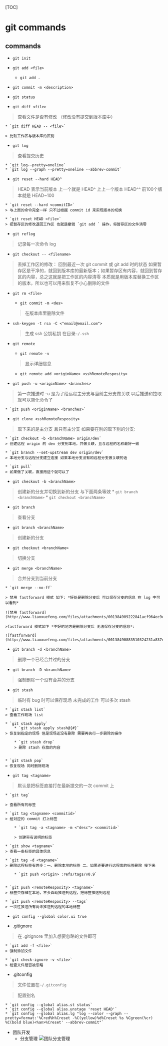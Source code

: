 [TOC]

# git commands

## commands

* `git init`

* `git add <file>`
    * `git add .`

* `git commit -m <description>`

* `git status`

* `git diff <file>`
> 查看文件是否有修改 （修改没有提交到版本库中）

    * `git diff HEAD -- <file>`

    > 比较工作区与版本库的区别

* `git log`
> 查看提交历史

    * `git log--pretty=oneline`
    * `git log --graph --pretty=oneline --abbrev-commit`

* `git reset --hard HEAD^`
> HEAD 表示当前版本 上一个就是 HEAD^ 上上一个版本 HEAD^^ 前100个版本就是 HEAD~100

    * `git reset --hard <commitID>`
    > 与上面的命令完全一样 只不过根据 commit id 来实现版本的切换

    * `git reset HEAD <file>`
    > 把暂存区的修改退回工作区 也就是撤销 `git add ` 操作，将暂存区的文件清零

* `git reflog`
> 记录每一次命令 log

* `git checkout -- <filename>`
> 丢掉工作区的修改： 回到最近一次 git commit 或 git add 时的状态 
> 如果暂存区是干净的，就回到版本库的最新版本；如果暂存区有内容，就回到暂存区的内容，总之这就是把工作区的内容清零
> 本质就是用版本库替换工作区的版本，所以也可以用来恢复不小心删除的文件

* `git rm <file>`
    * `git commit -m <des>`
    > 在版本库里删除文件

* `ssh-keygen -t rsa -C <"email@email.com">`
    
    > 生成 ssh 公钥私钥 在目录`~/.ssh`

* `git remote`
    * `git remote -v`
    > 显示详细信息

    * `git remote add <originName> <sshRemoteResposity>`


* `git push -u <originName> <branches>`
> 第一次推送时 -u 是为了给远程主分支与当前主分支做关联 以后推送和拉取就可以简化命令了

    * `git push <originName> <branches>`

* `git clone <sshRemoteResposity>`
> 取下来的是主分支 且只有主分支 如果要在别的取下别的分支:

    * `git checkout -b <branchName> origin/dev`
    > 创建远程 origin 的 dev 分支到本地，并做关联，且与远程的名称最好一致

    * `git branch --set-upstream dev origin/dev`
    > 本地分支与远程分支建立连接 如果本地分支没有和远程分支做关联的话

    * `git pull`
    > 如果做了关联，直接用这个就可以了


* `git checkout -b <branchName>`
> 创建新的分支并切换到新的分支 与下面两条等效
    * `git branch <branchName>`
    * `git checkout <branchName>`
    
* `git branch`
> 查看分支

* `git branch <branchName>`
> 创建新的分支

* `git checkout <branchName>`
> 切换分支

* `git merge <branchName>`
> 合并分支到当前分支
    
    * `git merge --no-ff`

    > 禁用 fastforward 模式 如下: *好处是删除分支后 可以保存分支的信息 在 log 中可以看到*

    ![禁用 fastforward](http://www.liaoxuefeng.com/files/attachments/001384909222841acf964ec9e6a4629a35a7a30588281bb000/0)

    >fastforward 模式如下 *不好的地方是删除分支后 无法保存分支的信息*:
    
    ![fastforward](http://www.liaoxuefeng.com/files/attachments/00138490883510324231a837e5d4aee844d3e4692ba50f5000/0)


* `git branch -d <branchName>`
> 删除一个已经合并过的分支

* `git branch -D <branchName>`
> 强制删除一个没有合并的分支

* `git stash`
> 临时有 bug 时可以保存现场 未完成的工作 可以多次 stash 

    * `git stash list`
    > 查看工作现场 list

    * `git stash apply`
        * `git stash apply stash@{#}`
    > 恢复到指定的现场 但是现场还没有删除 需要再执行一步删除的操作

        * `git stash drop`
        > 删除 stash 存放的内容


    * `git stash pop`
    > 恢复现场 同时删除现场

* `git tag <tagname>`
> 默认是把标签直接打在最新提交的一次 commit 上

    * `git tag`

    > 查看所有的标签

    * `git tag <tagname> <commitid>`
    > 给对应的 commit 打上标签

        * `git tag -a <tagname> -m <"desc"> <commitid>`

        > 创建带有说明的标签 

    * `git show <tagname>`
    > 查看一条标签的具体信息

    * `git tag -d <tagname>`
    > 删除远程标签有两步：一、删除本地的标签 二、如果还要进行远程库的标签删除 接下来

        * `git push <origin> :refs/tags/v0.9`


    * `git push <remoteResposity> <tagname>`
    > 标签只存储在本地，不会自动推送到远程，把标签推送到远程

    * `git push <remoteResposity> --tags`
    > 一次性推送所有尚未推送到远程的本地标签

* `git config --global color.ui true`

* .gitignore
> 在 .gitignore 里加入想要忽略的文件即可

    * `git add -f <file>`
    > 强制添加文件

    * `git check-ignore -v <file>`
    > 检查文件是否被忽略

* .gitconfig
> 文件位置在`~/.gitconfig`

> 配置别名

    * `git config --global alias.st status`
    * `git config --global alias.unstage 'reset HEAD'`
    * `git config --global alias.lg "log --color --graph --pretty=format:'%Cred%h%Creset -%C(yellow)%d%Creset %s %Cgreen(%cr) %C(bold blue)<%an>%Creset' --abbrev-commit"`






* 团队开发
    * 分支管理
    ![团队分支管理](http://www.liaoxuefeng.com/files/attachments/001384909239390d355eb07d9d64305b6322aaf4edac1e3000/0)








